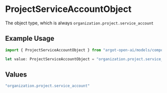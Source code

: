 # ProjectServiceAccountObject

The object type, which is always `organization.project.service_account`

## Example Usage

```typescript
import { ProjectServiceAccountObject } from "argot-open-ai/models/components";

let value: ProjectServiceAccountObject = "organization.project.service_account";
```

## Values

```typescript
"organization.project.service_account"
```